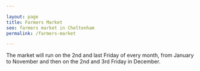 ```yaml
---

layout: page
title: Farmers Market
seo: farmers market in Cheltenham
permalink: /farmers-market

---
```


The market will run on the 2nd and last Friday of every month, from
January to November and then on the 2nd and 3rd Friday in December.
